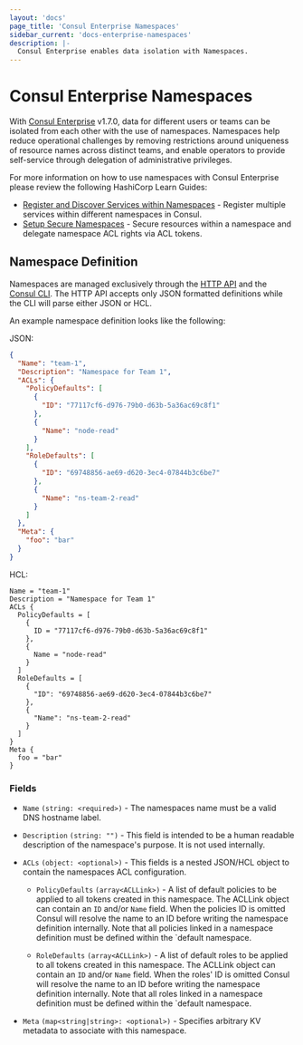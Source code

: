 ```yaml
---
layout: 'docs'
page_title: 'Consul Enterprise Namespaces'
sidebar_current: 'docs-enterprise-namespaces'
description: |-
  Consul Enterprise enables data isolation with Namespaces.
---
```


# Consul Enterprise Namespaces

With [Consul Enterprise](https://www.hashicorp.com/consul.html) v1.7.0, data for different users or teams
can be isolated from each other with the use of namespaces. Namespaces help reduce operational challenges
by removing restrictions around uniqueness of resource names across distinct teams, and enable operators
to provide self-service through delegation of administrative privileges.

For more information on how to use namespaces with Consul Enterprise please review the following HashiCorp Learn Guides:

- [Register and Discover Services within Namespaces](https://learn.hashicorp.com/consul/namespaces/discovery-namespaces) - Register multiple services within different namespaces in Consul.
- [Setup Secure Namespaces](https://learn.hashicorp.com/consul/namespaces/secure-namespaces) - Secure resources within a namespace and delegate namespace ACL rights via ACL tokens.

## Namespace Definition

Namespaces are managed exclusively through the [HTTP API](/api/namespaces.html) and the [Consul CLI](/docs/commands/namespace.html).
The HTTP API accepts only JSON formatted definitions while the CLI will parse either JSON or HCL.

An example namespace definition looks like the following:

JSON:

```json
{
  "Name": "team-1",
  "Description": "Namespace for Team 1",
  "ACLs": {
    "PolicyDefaults": [
      {
        "ID": "77117cf6-d976-79b0-d63b-5a36ac69c8f1"
      },
      {
        "Name": "node-read"
      }
    ],
    "RoleDefaults": [
      {
        "ID": "69748856-ae69-d620-3ec4-07844b3c6be7"
      },
      {
        "Name": "ns-team-2-read"
      }
    ]
  },
  "Meta": {
    "foo": "bar"
  }
}
```

HCL:

```hcl
Name = "team-1"
Description = "Namespace for Team 1"
ACLs {
  PolicyDefaults = [
    {
      ID = "77117cf6-d976-79b0-d63b-5a36ac69c8f1"
    },
    {
      Name = "node-read"
    }
  ]
  RoleDefaults = [
    {
      "ID": "69748856-ae69-d620-3ec4-07844b3c6be7"
    },
    {
      "Name": "ns-team-2-read"
    }
  ]
}
Meta {
  foo = "bar"
}
```

### Fields

- `Name` `(string: <required>)` - The namespaces name must be a valid DNS hostname label.

- `Description` `(string: "")` - This field is intended to be a human readable description of the
  namespace's purpose. It is not used internally.

- `ACLs` `(object: <optional>)` - This fields is a nested JSON/HCL object to contain the namespaces
  ACL configuration.

  - `PolicyDefaults` `(array<ACLLink>)` - A list of default policies to be applied to all tokens
    created in this namespace. The ACLLink object can contain an `ID` and/or `Name` field. When the
    policies ID is omitted Consul will resolve the name to an ID before writing the namespace
    definition internally. Note that all policies linked in a namespace definition must be defined
    within the `default namespace.

  - `RoleDefaults` `(array<ACLLink>)` - A list of default roles to be applied to all tokens
    created in this namespace. The ACLLink object can contain an `ID` and/or `Name` field. When the
    roles' ID is omitted Consul will resolve the name to an ID before writing the namespace
    definition internally. Note that all roles linked in a namespace definition must be defined
    within the `default namespace.

- `Meta` `(map<string|string>: <optional>)` - Specifies arbitrary KV metadata to associate with
  this namespace.
